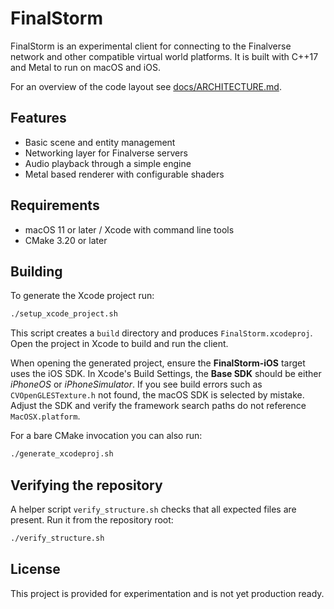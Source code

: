 # FinalStorm

FinalStorm is an experimental client for connecting to the Finalverse network and
other compatible virtual world platforms. It is built with C++17 and Metal to
run on macOS and iOS.

For an overview of the code layout see [docs/ARCHITECTURE.md](docs/ARCHITECTURE.md).

## Features

- Basic scene and entity management
- Networking layer for Finalverse servers
- Audio playback through a simple engine
- Metal based renderer with configurable shaders

## Requirements

- macOS 11 or later / Xcode with command line tools
- CMake 3.20 or later

## Building

To generate the Xcode project run:

```bash
./setup_xcode_project.sh
```

This script creates a `build` directory and produces `FinalStorm.xcodeproj`.
Open the project in Xcode to build and run the client.

When opening the generated project, ensure the **FinalStorm-iOS** target
uses the iOS SDK. In Xcode's Build Settings, the **Base SDK** should be
either *iPhoneOS* or *iPhoneSimulator*. If you see build errors such as
`CVOpenGLESTexture.h` not found, the macOS SDK is selected by mistake.
Adjust the SDK and verify the framework search paths do not reference
`MacOSX.platform`.

For a bare CMake invocation you can also run:

```bash
./generate_xcodeproj.sh
```

## Verifying the repository

A helper script `verify_structure.sh` checks that all expected files are
present. Run it from the repository root:

```bash
./verify_structure.sh
```

## License

This project is provided for experimentation and is not yet production ready.

